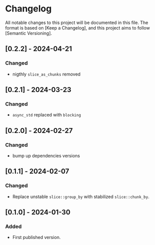# Changelog

All notable changes to this project will be documented in this file. The
format is based on [Keep a Changelog], and this project aims to follow
[Semantic Versioning].

## [0.2.2] - 2024-04-21

### Changed

- nigthly `slice_as_chunks` removed

## [0.2.1] - 2024-03-23

### Changed

- `async_std` replaced with `blocking`

## [0.2.0] - 2024-02-27

### Changed

- bump up dependencies versions

## [0.1.1] - 2024-02-07

### Changed

- Replace unstable `slice::group_by` with stabilized `slice::chunk_by`.

## [0.1.0] - 2024-01-30

### Added

- First published version.
